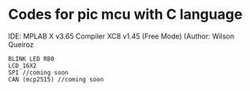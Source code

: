 # Codes for pic mcu with C language
IDE: MPLAB X v3.65 Compiler XC8 v1.45 (Free Mode) (Author: Wilson Queiroz
    
    BLINK LED RB0
    LCD_16X2
    SPI //coming soon
    CAN (mcp2515) //coming soon
